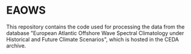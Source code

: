 # EAOWS
This repository contains the code used for processing the data from the database "European Atlantic Offshore Wave Spectral Climatology under Historical and Future Climate Scenarios", which is hosted in the CEDA archive.
